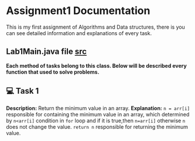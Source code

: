 # Assignment1 Documentation
 This is my first assignment of Algorithms and Data structures, there is you can see detailed information and explanations of every task.

## Lab1Main.java file [src](src/Lab1Main)
**Each method of tasks belong to this class. Below will be described every function that used to solve problems.**

## 	:computer: Task 1
**Description:**
Return the minimum value in an array.
**Explanation:**
`n = arr[i]` responsible for containing the minimum value in an array, which determined by `n<arr[i]` condition in `for` loop and if it is true,then `n=arr[i]` otherwise `n` does not change the value.
`return n` responsible for returning the minimum value.

